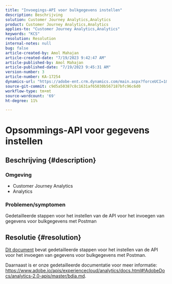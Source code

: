 ```yaml
---
title: "Invoegings-API voor bulkgegevens instellen"
description: Beschrijving
solution: Customer Journey Analytics,Analytics
product: Customer Journey Analytics,Analytics
applies-to: "Customer Journey Analytics,Analytics"
keywords: "KCS"
resolution: Resolution
internal-notes: null
bug: false
article-created-by: Amol Mahajan
article-created-date: "7/19/2023 9:42:47 AM"
article-published-by: Amol Mahajan
article-published-date: "7/19/2023 9:45:31 AM"
version-number: 3
article-number: KA-17254
dynamics-url: "https://adobe-ent.crm.dynamics.com/main.aspx?forceUCI=1&pagetype=entityrecord&etn=knowledgearticle&id=5ef9b49b-1826-ee11-9966-6045bd006b4b"
source-git-commit: c9d5a50387c8c1631af65030b567187bfc96c6d0
workflow-type: tm+mt
source-wordcount: '69'
ht-degree: 11%

---
```


# Opsommings-API voor gegevens instellen

## Beschrijving {#description}


### <b>Omgeving</b>

- Customer Journey Analytics
- Analytics




### <b>Problemen/symptomen</b>

Gedetailleerde stappen voor het instellen van de API voor het invoegen van gegevens voor bulkgegevens met Postman


## Resolutie {#resolution}


[Dit document](https://spark.adobe.com/page/0jhQHMs74AtYz/) bevat gedetailleerde stappen voor het instellen van de API voor het invoegen van gegevens voor bulkgegevens met Postman.

Daarnaast is er onze gedetailleerde documentatie voor meer informatie: https://www.adobe.io/apis/experiencecloud/analytics/docs.html#!AdobeDocs/analytics-2.0-apis/master/bdia.md.
